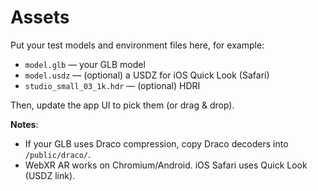 # Assets

Put your test models and environment files here, for example:

- `model.glb` — your GLB model
- `model.usdz` — (optional) a USDZ for iOS Quick Look (Safari)
- `studio_small_03_1k.hdr` — (optional) HDRI

Then, update the app UI to pick them (or drag & drop).

**Notes**:
- If your GLB uses Draco compression, copy Draco decoders into `/public/draco/`.
- WebXR AR works on Chromium/Android. iOS Safari uses Quick Look (USDZ link).
